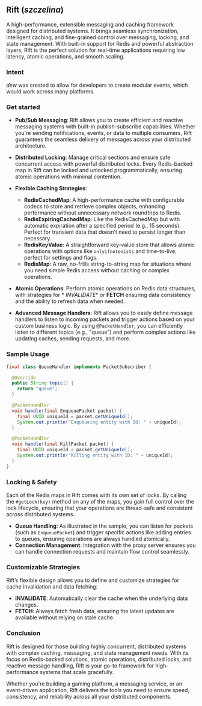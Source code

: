 ## Rift (*szczelina*)

A high-performance, extensible messaging and caching framework designed for distributed systems. It
brings seamless synchronization, intelligent caching, and fine-grained control over messaging,
locking, and state management. With built-in support for Redis and powerful abstraction layers, Rift
is the perfect solution for real-time applications requiring low latency, atomic operations, and
smooth scaling.

### Intent

*dew* was created to allow for developers to create modular events, which would work across many
platforms.

### Get started

- **Pub/Sub Messaging**: Rift allows you to create efficient and reactive messaging systems with
  built-in publish-subscribe capabilities. Whether you're sending notifications, events, or data to
  multiple consumers, Rift guarantees the seamless delivery of messages across your distributed
  architecture.

- **Distributed Locking**: Manage critical sections and ensure safe concurrent access with powerful
  distributed locks. Every Redis-backed map in Rift can be locked and unlocked programmatically,
  ensuring atomic operations with minimal contention.

- **Flexible Caching Strategies**:
    - **RedisCachedMap**: A high-performance cache with configurable codecs to store and retrieve
      complex objects, enhancing performance without unnecessary network roundtrips to Redis.
    - **RedisExpiringCachedMap**: Like the RedisCachedMap but with automatic expiration after a
      specified period (e.g., 15 seconds). Perfect for transient data that doesn’t need to persist
      longer than necessary.
    - **RedisKeyValue**: A straightforward key-value store that allows atomic operations with
      options like `onlyifnotexists` and time-to-live, perfect for settings and flags.
    - **RedisMap**: A raw, no-frills string-to-string map for situations where you need simple Redis
      access without caching or complex operations.

- **Atomic Operations**: Perform atomic operations on Redis data structures, with strategies for *
  *INVALIDATE** or **FETCH** ensuring data consistency and the ability to refresh data when needed.

- **Advanced Message Handlers**: Rift allows you to easily define message handlers to listen to
  incoming packets and trigger actions based on your custom business logic. By using
  `@PacketHandler`, you can efficiently listen to different topics (e.g., "queue") and perform
  complex actions like updating caches, sending requests, and more.

### Sample Usage

```java
final class QueueHandler implements PacketSubscriber {

  @Override
  public String topic() {
    return "queue";
  }

  @PacketHandler
  void handle(final EnqueuePacket packet) {
    final UUID uniqueId = packet.getUniqueId();
    System.out.println("Enqueueing entity with ID: " + uniqueId);
  }

  @PacketHandler
  void handle(final KillPacket packet) {
    final UUID uniqueId = packet.getUniqueId();
    System.out.println("Killing entity with ID: " + uniqueId);
  }
}
```

### Locking & Safety

Each of the Redis maps in Rift comes with its own set of locks. By calling the `#getLock(key)`
method on any of the maps, you gain full control over the lock lifecycle, ensuring that your
operations are thread-safe and consistent across distributed systems.

- **Queue Handling**: As illustrated in the sample, you can listen for packets (such as
  `EnqueuePacket`) and trigger specific actions like adding entries to queues, ensuring operations
  are always handled atomically.
- **Connection Management**: Integration with the proxy server ensures you can handle connection
  requests and maintain flow control seamlessly.

### Customizable Strategies

Rift’s flexible design allows you to define and customize strategies for cache invalidation and data
fetching:

- **INVALIDATE**: Automatically clear the cache when the underlying data changes.
- **FETCH**: Always fetch fresh data, ensuring the latest updates are available without relying on
  stale cache.

### Conclusion

Rift is designed for those building highly concurrent, distributed systems with complex caching,
messaging, and state management needs. With its focus on Redis-backed solutions, atomic operations,
distributed locks, and reactive message handling, Rift is your go-to framework for high-performance
systems that scale gracefully.

Whether you're building a gaming platform, a messaging service, or an event-driven application, Rift
delivers the tools you need to ensure speed, consistency, and reliability across all your
distributed components.

